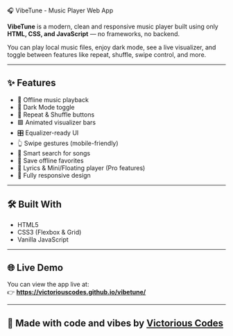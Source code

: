 🎧 VibeTune - Music Player Web App

**VibeTune** is a modern, clean and responsive music player built using only **HTML, CSS, and JavaScript** — no frameworks, no backend.

You can play local music files, enjoy dark mode, see a live visualizer, and toggle between features like repeat, shuffle, swipe control, and more.

---

## ✨ Features

- 🎵 Offline music playback
- 🌙 Dark Mode toggle
- 🔁 Repeat & Shuffle buttons
- 🟪 Animated visualizer bars
- 🎛️ Equalizer-ready UI
- 👆 Swipe gestures (mobile-friendly)
- 🧠 Smart search for songs
- 🧡 Save offline favorites
- 🎤 Lyrics & Mini/Floating player (Pro features)
- 📱 Fully responsive design

---

## 🛠️ Built With

- HTML5
- CSS3 (Flexbox & Grid)
- Vanilla JavaScript


---

## 🌐 Live Demo

You can view the app live at:  
👉 **https://victoriouscodes.github.io/vibetune/**

---

## 🙌 Made with code and vibes by [Victorious Codes](https://github.com/victoriouscodes)